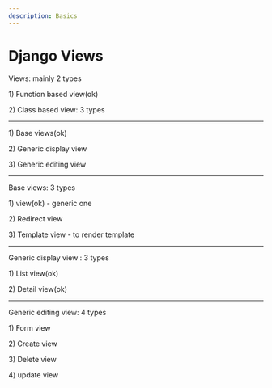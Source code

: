 ```yaml
---
description: Basics
---
```


# Django Views

Views:  mainly 2 types

1\) Function based view\(ok\)

2\) Class based view: 3 types

------------------------------------------------------------------------------------------------------------

1\) Base views\(ok\)

2\) Generic display view

3\) Generic editing view

------------------------------------------------------------------------------------------------------------

Base  views: 3 types

1\) view\(ok\) - generic one

2\) Redirect view 

3\) Template view - to render template

------------------------------------------------------------------------------------------------------------

Generic display view : 3 types

1\) List view\(ok\)

2\) Detail view\(ok\)

------------------------------------------------------------------------------------------------------------

Generic editing view: 4 types

1\) Form view

2\) Create view

3\) Delete view

4\) update view





